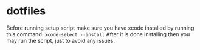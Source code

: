 # dotfiles

Before running setup script make sure you have xcode installed by running this command.
`xcode-select --install`
After it is done installing then you may run the script, just to avoid any issues.

